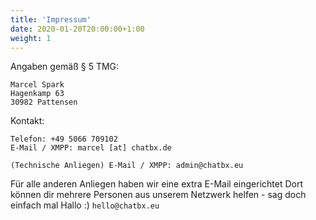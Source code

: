 ```yaml
---
title: 'Impressum'
date: 2020-01-20T20:00:00+1:00
weight: 1
---
```


Angaben gemäß § 5 TMG:
<!--more-->
```
Marcel Spark
Hagenkamp 63
30982 Pattensen
```

Kontakt:
```
Telefon: +49 5066 709102
E-Mail / XMPP: marcel [at] chatbx.de

(Technische Anliegen) E-Mail / XMPP: admin@chatbx.eu
```

Für alle anderen Anliegen haben wir eine extra E-Mail eingerichtet Dort können dir mehrere Personen aus unserem Netzwerk helfen - sag doch einfach mal Hallo :) `hello@chatbx.eu`
